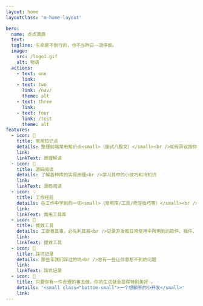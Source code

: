 ```yaml
---
layout: home
layoutClass: 'm-home-layout'

hero:
  name: 点点滴滴
  text: 
  tagline: 生命是不倒行的，也不与昨日一同停留。
  image:
    src: /logo1.gif
    alt: 物语
  actions:
    - text: one
      link:
    - text: two
      link: /nav/
      theme: alt
    - text: three
      link:
    - text: four
      link: /test
      theme: alt
features:
  - icon: 📖
    title: 常用知识点
    details: 整理前端常用知识点<small>（面试八股文）</small><br />如有异议按你的理解为主，不接受反驳
    link: 
    linkText: 原理解读
  - icon: 📘
    title: 源码阅读
    details: 了解各种库的实现原理<br />学习其中的小技巧和冷知识
    link: 
    linkText: 源码阅读
  - icon: 💡
    title: 工作经验
    details: 在工作中学到的一切<small>（常用库/工具/奇淫技巧等）</small><br />配合 CV 大法来更好的摸鱼
    link: 
    linkText: 常用工具库
  - icon: 🧰
    title: 提效工具
    details: 工欲善其事，必先利其器<br />记录开发和日常使用中所用到的软件、插件、扩展等
    link: 
    linkText: 提效工具
  - icon: 🐞
    title: 踩坑记录
    details: 那些年我们踩过的坑<br />总有一些让你意想不到的问题
    link: 
    linkText: 踩坑记录
  - icon: 💯
    title: 只要你有一件合理的事去做，你的生活就会显得特别美好 。
    details: '<small class="bottom-small">一个想躺平的小开发</small>'
    link: 
---
```


<style>
/*爱的魔力转圈圈*/
.m-home-layout .image-src:hover {
  transform: translate(-50%, -50%) rotate(666turn);
  transition: transform 59s 1s cubic-bezier(0.3, 0, 0.8, 1);
}

.m-home-layout .details small {
  opacity: 0.8;
}

.m-home-layout .bottom-small {
  display: block;
  margin-top: 2em;
  text-align: right;
}
</style>
